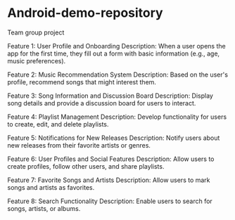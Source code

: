 # Android-demo-repository
Team group project

Feature 1: User Profile and Onboarding
Description: When a user opens the app for the first time, they fill out a form with basic information (e.g., age, music preferences).

Feature 2: Music Recommendation System
Description: Based on the user's profile, recommend songs that might interest them.

Feature 3: Song Information and Discussion Board
Description: Display song details and provide a discussion board for users to interact.

Feature 4: Playlist Management
Description: Develop functionality for users to create, edit, and delete playlists.

Feature 5: Notifications for New Releases
Description: Notify users about new releases from their favorite artists or genres.

Feature 6: User Profiles and Social Features
Description: Allow users to create profiles, follow other users, and share playlists.

Feature 7: Favorite Songs and Artists
Description: Allow users to mark songs and artists as favorites.

Feature 8: Search Functionality
Description: Enable users to search for songs, artists, or albums.
